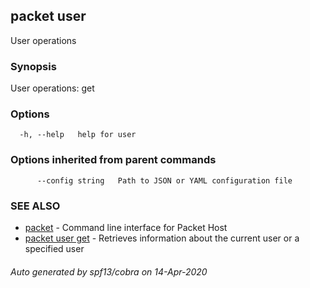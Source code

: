 ## packet user

User operations

### Synopsis

User operations: get

### Options

```
  -h, --help   help for user
```

### Options inherited from parent commands

```
      --config string   Path to JSON or YAML configuration file
```

### SEE ALSO

* [packet](packet.md)	 - Command line interface for Packet Host
* [packet user get](packet_user_get.md)	 - Retrieves information about the current user or a specified user

###### Auto generated by spf13/cobra on 14-Apr-2020
